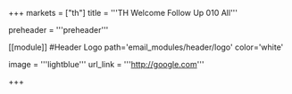 +++
markets = ["th"]
title = '''TH Welcome Follow Up 010 All'''


preheader = '''preheader'''

[[module]] #Header Logo
path='email_modules/header/logo'
color='white'

  image = '''lightblue'''
  url_link = '''http://google.com'''

+++